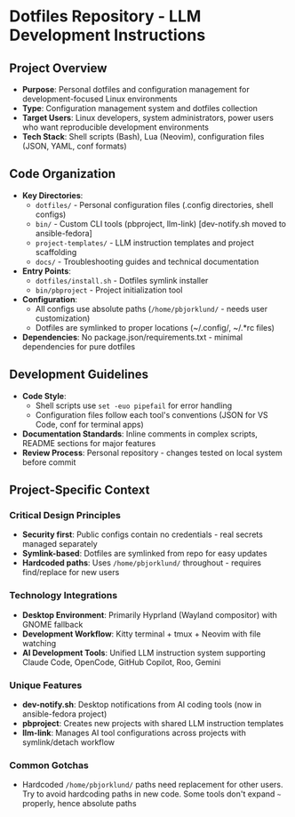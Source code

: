 # Dotfiles Repository - LLM Development Instructions

## Project Overview
- **Purpose**: Personal dotfiles and configuration management for development-focused Linux environments
- **Type**: Configuration management system and dotfiles collection
- **Target Users**: Linux developers, system administrators, power users who want reproducible development environments
- **Tech Stack**: Shell scripts (Bash), Lua (Neovim), configuration files (JSON, YAML, conf formats)

## Code Organization
- **Key Directories**:
  - `dotfiles/` - Personal configuration files (.config directories, shell configs)
  - `bin/` - Custom CLI tools (pbproject, llm-link) [dev-notify.sh moved to ansible-fedora]
  - `project-templates/` - LLM instruction templates and project scaffolding
  - `docs/` - Troubleshooting guides and technical documentation
- **Entry Points**:
  - `dotfiles/install.sh` - Dotfiles symlink installer
  - `bin/pbproject` - Project initialization tool
- **Configuration**:
  - All configs use absolute paths (`/home/pbjorklund/` - needs user customization)
  - Dotfiles are symlinked to proper locations (~/.config/, ~/.*rc files)
- **Dependencies**: No package.json/requirements.txt - minimal dependencies for pure dotfiles

## Development Guidelines
- **Code Style**:
  - Shell scripts use `set -euo pipefail` for error handling
  - Configuration files follow each tool's conventions (JSON for VS Code, conf for terminal apps)
- **Documentation Standards**: Inline comments in complex scripts, README sections for major features
- **Review Process**: Personal repository - changes tested on local system before commit

## Project-Specific Context

### Critical Design Principles
- **Security first**: Public configs contain no credentials - real secrets managed separately
- **Symlink-based**: Dotfiles are symlinked from repo for easy updates
- **Hardcoded paths**: Uses `/home/pbjorklund/` throughout - requires find/replace for new users

### Technology Integrations
- **Desktop Environment**: Primarily Hyprland (Wayland compositor) with GNOME fallback
- **Development Workflow**: Kitty terminal + tmux + Neovim with file watching
- **AI Development Tools**: Unified LLM instruction system supporting Claude Code, OpenCode, GitHub Copilot, Roo, Gemini

### Unique Features
- **dev-notify.sh**: Desktop notifications from AI coding tools (now in ansible-fedora project)
- **pbproject**: Creates new projects with shared LLM instruction templates
- **llm-link**: Manages AI tool configurations across projects with symlink/detach workflow

### Common Gotchas
- Hardcoded `/home/pbjorklund/` paths need replacement for other users. Try to avoid hardcoding paths in new code. Some tools don't expand `~` properly, hence absolute paths
